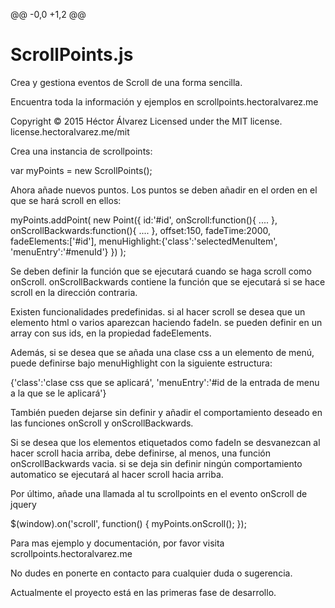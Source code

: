@@ -0,0 +1,2 @@
# ScrollPoints.js
Crea y gestiona eventos de Scroll de una forma sencilla.

Encuentra toda la información y ejemplos en scrollpoints.hectoralvarez.me

Copyright © 2015 Héctor Álvarez
Licensed under the MIT license.
license.hectoralvarez.me/mit


Crea una instancia de scrollpoints:

var myPoints = new ScrollPoints();

Ahora añade nuevos puntos. Los puntos se deben añadir en el orden en el que se hará scroll en ellos:

myPoints.addPoint(
  new Point({
    id:'#id',
    onScroll:function(){
      ....
    },
    onScrollBackwards:function(){
      ....
    },
    offset:150,
    fadeTime:2000,
    fadeElements:['#id'],
    menuHighlight:{'class':'selectedMenuItem',
                   'menuEntry':'#menuId'}
  })
);


Se deben definir la función que se ejecutará cuando se haga scroll como onScroll.
onScrollBackwards contiene la función que se ejecutará si se hace scroll en la dirección contraria.

Existen funcionalidades predefinidas. si al hacer scroll se desea que un elemento html o varios aparezcan haciendo fadeIn. se pueden definir en un array con sus ids, en la propiedad fadeElements.

Además, si se desea que se añada una clase css a un elemento de menú, puede definirse bajo menuHighlight con la siguiente estructura:

{'class':'clase css que se aplicará',
'menuEntry':'#id de la entrada de menu a la que se le aplicará'}

También pueden dejarse sin definir y añadir el comportamiento deseado en las funciones onScroll y onScrollBackwards.

Si se desea que los elementos etiquetados como fadeIn se desvanezcan al hacer scroll hacia arriba, debe definirse, al menos, una función onScrollBackwards vacia. si se deja sin definir ningún comportamiento automatico se ejecutará al hacer scroll hacia arriba.

Por último, añade una llamada al tu scrollpoints en el evento onScroll de jquery

$(window).on('scroll', function() {
  myPoints.onScroll();
});

Para mas ejemplo y documentación, por favor visita scrollpoints.hectoralvarez.me

No dudes en ponerte en contacto para cualquier duda o sugerencia.

Actualmente el proyecto está en las primeras fase de desarrollo.
